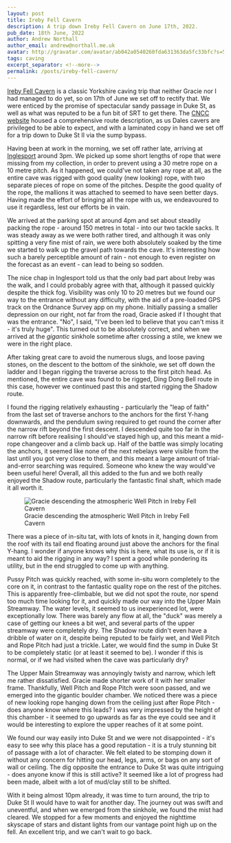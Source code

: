 ```yaml
---
layout: post
title: Ireby Fell Cavern
description: A trip down Ireby Fell Cavern on June 17th, 2022.
pub_date: 18th June, 2022
author: Andrew Northall
author_email: andrew@northall.me.uk
avatar: http://gravatar.com/avatar/ab042a0540260fda631363da5fc33bfc?s=50
tags: caving
excerpt_separator: <!--more-->
permalink: /posts/ireby-fell-cavern/
---
```


[Ireby Fell Cavern][1] is a classic Yorkshire caving trip that neither Gracie nor I had managed to do yet, so on 17th of June we set off to rectify that. We were enticed by the promise of spectacular sandy passage in Duke St, as well as what was reputed to be a fun bit of SRT to get there. The [CNCC website][2] housed a comprehensive route description, as us Dales cavers are privileged to be able to expect, and with a laminated copy in hand we set off for a trip down to Duke St II via the sump bypass.

Having been at work in the morning, we set off rather late, arriving at [Inglesport][3] around 3pm. We picked up some short lengths of rope that were missing from my collection, in order to prevent using a 30 metre rope on a 10 metre pitch. As it happened, we could've not taken any rope at all, as the entire cave was rigged with good quality (new looking) rope, with two separate pieces of rope on some of the pitches. Despite the good quality of the rope, the mallions it was attached to seemed to have seen better days. Having made the effort of bringing all the rope with us, we endeavoured to use it regardless, lest our efforts be in vain.

<!--more-->

We arrived at the parking spot at around 4pm and set about steadily packing the rope - around 150 metres in total - into our two tackle sacks. It was steady away as we were both rather tired, and although it was only spitting a very fine mist of rain, we were both absolutely soaked by the time we started to walk up the gravel path towards the cave. It's interesting how such a barely perceptible amount of rain - not enough to even register on the forecast as an event - can lead to being so sodden.

The nice chap in Inglesport told us that the only bad part about Ireby was the walk, and I could probably agree with that, although it passed quickly despite the thick fog. Visibility was only 10 to 20 metres but we found our way to the entrance without any difficulty, with the aid of a pre-loaded GPS track on the Ordnance Survey app on my phone. Initially passing a smaller depression on our right, not far from the road, Gracie asked if I thought that was the entrance. "No", I said, "I've been led to believe that you can't miss it - it's truly huge". This turned out to be absolutely correct, and when we arrived at the *gigantic* sinkhole sometime after crossing a stile, we knew we were in the right place.

After taking great care to avoid the numerous slugs, and loose paving stones, on the descent to the bottom of the sinkhole, we set off down the ladder and I began rigging the traverse across to the first pitch head. As mentioned, the entire cave was found to be rigged, Ding Dong Bell route in this case, however we continued past this and started rigging the Shadow route. 

I found the rigging relatively exhausting - particularly the "leap of faith" from the last set of traverse anchors to the anchors for the first Y-hang downwards, and the pendulum swing required to get round the corner after the narrow rift beyond the first descent. I descended quite too far in the narrow rift before realising I should've stayed high up, and this meant a mid-rope changeover and a climb back up. Half of the battle was simply locating the anchors, it seemed like none of the next rebelays were visible from the last until you got very close to them, and this meant a large amount of trial-and-error searching was required. Someone who knew the way would've been useful here! Overall, all this added to the fun and we both really enjoyed the Shadow route, particularly the fantastic final shaft, which made it all worth it.

<figure class="figure">
    <img src="/images/posts/ireby_fell/well_pitch.jpg" alt="Gracie descending the atmospheric Well Pitch in Ireby Fell Cavern" class="figure-img img-fluid rounded">
    <figcaption class="text-center figure-caption">Gracie descending the atmospheric Well Pitch in Ireby Fell Cavern</figcaption>
</figure>

There was a piece of in-situ tat, with lots of knots in it, hanging down from the roof with its tail end floating around just above the anchors for the final Y-hang. I wonder if anyone knows why this is here, what its use is, or if it is meant to aid the rigging in any way? I spent a good while pondering its utility, but in the end struggled to come up with anything.

Pussy Pitch was quickly reached, with some in-situ worn completely to the core on it, in contrast to the fantastic quality rope on the rest of the pitches. This is apparently free-climbable, but we did not spot the route, nor spend too much time looking for it, and quickly made our way into the Upper Main Streamway. The water levels, it seemed to us inexperienced lot, were exceptionally low. There was barely any flow at all, the "duck" was merely a case of getting our knees a bit wet, and several parts of the upper streamway were completely dry. The Shadow route didn't even have a dribble of water on it, despite being reputed to be fairly wet, and Well Pitch and Rope Pitch had just a trickle. Later, we would find the sump in Duke St to be completely static (or at least it seemed to be). I wonder if this is normal, or if we had visited when the cave was particularly dry?

The Upper Main Streamway was annoyingly twisty and narrow, which left me rather dissatisfied. Gracie made shorter work of it with her smaller frame. Thankfully, Well Pitch and Rope Pitch were soon passed, and we emerged into the gigantic boulder chamber. We noticed there was a piece of new looking rope hanging down from the ceiling just after Rope Pitch - does anyone know where this leads? I was very impressed by the height of this chamber - it seemed to go upwards as far as the eye could see and it would be interesting to explore the upper reaches of it at some point.

We found our way easily into Duke St and we were not disappointed - it's easy to see why this place has a good reputation - it is a truly stunning bit of passage with a lot of character. We felt elated to be stomping down it without any concern for hitting our head, legs, arms, or bags on any sort of wall or ceiling. The dig opposite the entrance to Duke St was quite intriguing - does anyone know if this is still active? It seemed like a lot of progress had been made, albeit with a lot of mud/clay still to be shifted.

With it being almost 10pm already, it was time to turn around, the trip to Duke St II would have to wait for another day. The journey out was swift and uneventful, and when we emerged from the sinkhole, we found the mist had cleared. We stopped for a few moments and enjoyed the nighttime skyscape of stars and distant lights from our vantage point high up on the fell. An excellent trip, and we can't wait to go back.


[1]: https://en.wikipedia.org/wiki/Ireby_Fell_Cavern    "Wikipedia: Ireby Fell Cavern"
[2]: https://cncc.org.uk/cave/ireby-fell-cavern         "CNCC: Ireby Fell Cavern"
[3]: https://www.inglesport.com/                        "Inglesport website"